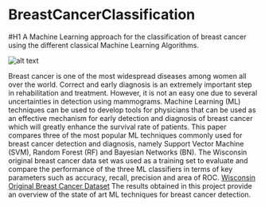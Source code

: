 # BreastCancerClassification
#H1 A Machine Learning approach for the classification of breast cancer using the different classical Machine Learning Algorithms.

![alt text](https://drive.google.com/file/d/1kO0h4oJT-wNX8Y_CtyX6KSYXvoMETza2/view)

Breast cancer is one of the most widespread diseases among women all over the world. Correct and early diagnosis is an extremely important step in rehabilitation and treatment. However, it is not an easy one due to several uncertainties
in detection using mammograms. Machine Learning (ML) techniques can be used to develop tools for physicians that can be used as an effective mechanism for early detection and diagnosis of breast cancer which will greatly enhance the survival
rate of patients. This paper compares three of the most popular ML techniques commonly used for breast cancer detection and
diagnosis, namely Support Vector Machine (SVM), Random Forest (RF) and Bayesian Networks (BN). The Wisconsin original
breast cancer data set was used as a training set to evaluate and compare the performance of the three ML classifiers in terms of key parameters such as accuracy, recall, precision and area of ROC.
[Wisconsin Original Breast Cancer Dataset](https://archive.ics.uci.edu/ml/datasets/breast+cancer+wisconsin+(original))
The results obtained in this project provide an overview of the state of art ML techniques for breast cancer detection.
